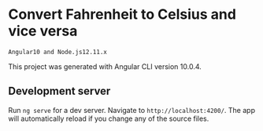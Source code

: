 # Convert Fahrenheit to Celsius and vice versa

```Angular10 and Node.js12.11.x```

This project was generated with Angular CLI version 10.0.4.

## Development server

Run `ng serve` for a dev server. Navigate to `http://localhost:4200/`. The app will automatically reload if you change any of the source files.

